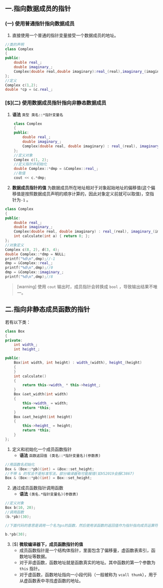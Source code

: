 ## 一.指向数据成员的指针
### (一) 使用普通指针指向数据成员
1.	直接使用一个普通的指针变量接受一个数据成员的地址。
```c++
//类的声明
class Complex 
{
public:
	double real_;
	double imaginary_;
	Complex(double real,double imaginary):real_(real),imaginary_(imaginary){}
};
//定义
Complex c(1,2);
double *cp = &c.real_;
```
### \[$\](二) 使用数据成员指针指向非静态数据成员
1.	**语法** `类型 类名::*指针变量名`
```c++
    class Complex
    {
    public:
        double real_;
        double imaginary_;
        Complex(double real, double imaginary) : real_(real), imaginary_(imaginary) {}
    };
    //定义对象
    Complex c(1, 2);
    //定义指针并初始化
    double Complex::*dmp = &Complex::real_;
    //取值
    cout << c.*dmp;
```
2.	**数据成员指针的值** 为数据成员所在地址相对于对象起始地址的偏移值(这个偏移值是按照数据成员声明的顺序计算的，因此对象定义前就可以取值)，空指针为`-1` 。
```c++
class Complex
{
public:
    double real_;
    double imaginary_;
    Complex(double real, double imaginary) : real_(real), imaginary_(imaginary) {}
    int calculate(int a) { return 0; };
};
//对象定义
Complex c(8, 2), d(3, 4);
double Complex::*dmp = NULL;
printf("%d\n",dmp);//-1
dmp = &Complex::real_;
printf("%d\n",dmp);//0
dmp = &Complex::imaginary_;
printf("%d\n",dmp);//8
```
>[warning] 使用 `cout` 输出时，成员指针会转换成 `bool` ，导致输出结果不唯一。

## 二.指向非静态成员函数的指针
若有以下类：
```c++
class Box
{
private:
    int width_;
    int height_;

public:
    Box(int width, int height) : width_(width), height_(height)
    {
    }
    int calculate()
    {
        return this->width_ * this->height_;
    }
    Box &set_width(int width)
    {
        this->width_ = width;
        return *this;
    }
    Box &set_height(int height)
    {
        this->height_ = height;
        return *this;
    }
};
```
1.	定义和初始化一个成员函数指针
	+	**语法** `函数返回值 (类名::*指针变量名)(参数表)`
```c++
//用函数名初始化
Box & (Box::*pb)(int) = &Box::set_height;
//不带 & 的写法不是标准写法，部分编译器有可能报错(如VS2019会报C3867)
Box & (Box::*pb)(int) = Box::set_height;
```
2.	通过成员函数指针调用函数
	+	**语法** `(类名.*指针变量名)(参数表)`
```c++
//定义对象
Box b(10, 20);
//调用函数
(b.*pb)(30);

//下面代码的意思是调用一个名为ps的函数，然后使用该函数的返回值作为指针指向成员运算符(.*)的运算对象。然而ps并不是一个函数，因此代码将发生错误。

b.*pb(30);
```

3.	[$] **微软编译器下，成员函数指针的值** 
	+	成员函数指针是一个结构体指针，里面包含了偏移量，虚函数表索引，函数地址等数据。
	+	对于非虚函数，函数地址就是函数真实的地址。其中函数的第一个参数为 `this` 指针。
	+	对于虚函数，函数地址指向一小段代码（一般被称为 `vcall thunk`），用于从虚函数表中寻找虚函数的地址。